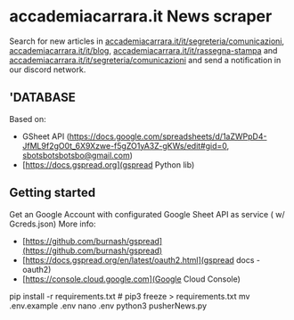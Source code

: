 # accademiacarrara.it News scraper
Search for new articles in [accademiacarrara.it/it/segreteria/comunicazioni](https://accademiacarrara.it/it/segreteria/comunicazioni), [accademiacarrara.it/it/blog](https://www.accademiacarrara.it/it/blog), [accademiacarrara.it/it/rassegna-stampa](https://www.accademiacarrara.it/it/rassegna-stampa) and [accademiacarrara.it/it/segreteria/comunicazioni](https://www.accademiacarrara.it/it/segreteria/comunicazioni) and send a notification in our discord network.

## 'DATABASE
Based on:
- GSheet API (https://docs.google.com/spreadsheets/d/1aZWPpD4-JfML9f2gO0t_6X9Xzwe-f5gZO1yA3Z-gKWs/edit#gid=0, sbotsbotsbotsbo@gmail.com)
- [https://docs.gspread.org](gspread Python lib)

## Getting started
Get an Google Account with configurated Google Sheet API as service ( w/ Gcreds.json)
More info:
-  [https://github.com/burnash/gspread](https://github.com/burnash/gspread)
- [https://docs.gspread.org/en/latest/oauth2.html](gspread docs - oauth2)
- [https://console.cloud.google.com](Google Cloud Console)

pip install -r requirements.txt # pip3 freeze > requirements.txt
mv .env.example .env
nano .env
python3 pusherNews.py